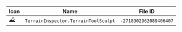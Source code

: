 | Icon | Name | File ID |
| ---  | ---  | ---     |
| ![](TerrainInspector.TerrainToolSculpt.png) | `TerrainInspector.TerrainToolSculpt` | `-2718302962089406407` |
